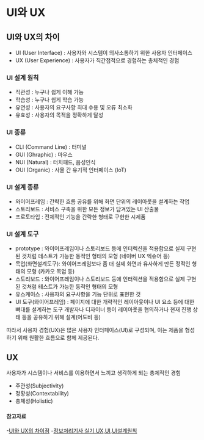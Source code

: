 # UI와 UX

## UI와 UX의 차이

- UI (User Interface) : 사용자와 시스템이 의사소통하기 위한 사용자 인터페이스
- UX (User Experience) : 사용자가 직간접적으로 경험하는 총체적인 경험


### UI 설계 원칙
- 직관성 : 누구나 쉽게 이해 가능
- 학습성 : 누구나 쉽게 학습 가능
- 유연성 : 사용자의 요구사항 최대 수용 및 오류 최소화
- 유효성 : 사용자의 목적을 정확하게 달성

### UI 종류 
- CLI (Command Line) : 터미널
- GUI (Ghraphic) : 마우스
- NUI (Natural) : 터치패드, 음성인식
- OUI (Organic) : 사물 간 유기적 인터페이스 (IoT)

### UI 설계 종류
- 와이어프레임 : 간략한 흐름 공유를 위해 화면 단위의 레이아웃을 설계하는 작업
- 스토리보드 : 서비스 구축을 위한 모든 정보가 담겨있는 UI 산출물 
- 프로토타입 : 전체적인 기능을 간략한 형태로 구현한 시제품


### UI 설계 도구
- prototype : 와이어프레임이나 스토리보드 등에 인터렉션을 적용함으로 실제 구현된 것처럼 테스트가 가능한 동적인 형태의 모형 (네이버 UX 엑슈어 등)
- 목업(화면설계도구): 와이어프레임보다 좀 더 실제 화면과 유사하게 만든 정적인 형태의 모형 (카카오 목업 등)
- 스토리보드 : 와이어프레임이나 스토리보드 등에 인터렉션을 적용함으로 실제 구현된 것처럼 테스트가 가능한 동적인 형태의 모형
- 유스케이스 : 사용자의 요구사항을 기능 단위로 표현한 것
- UI 도구(와이어프레임) : 페이지에 대한 개략적인 레이아웃이나 UI 요소 등에 대한 뼈대를 설계하는 도구
개발자나 디자이너 등이 레이아웃을 협의하거나 현재 진행 상태 등을 공유하기 위해 설계(어도비 등)


따라서 사용자 경험(UX)은 많은 사용자 인터페이스(UI)로 구성되며, 이는 제품을 형성하기 위해 원활한 흐름으로 함께 제공된다.




## UX

사용자가 시스템이나 서비스를 이용하면서 느끼고 생각하게 되는 총체적인 경험
- 주관성(Subjectivity)
- 정황성(Contextability)
- 총체성(Holistic)


#### 참고자료
-[UI와 UX의 차이점](https://blog.naver.com/PostView.naver?blogId=innogrid&logNo=222468585197&parentCategoryNo=&categoryNo=6&viewDate=&isShowPopularPosts=true&from=search)
-[정보처리기사 실기 UX,UI,UI설계원칙](https://halfmoon.tistory.com/315)
